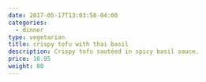 ```yaml
---
date: 2017-05-17T13:03:58-04:00
categories:
  - dinner
type: vegetarian
title: crispy tofu with thai basil
description: Crispy tofu sautéed in spicy basil sauce.
price: 10.95
weight: 80
---
```

